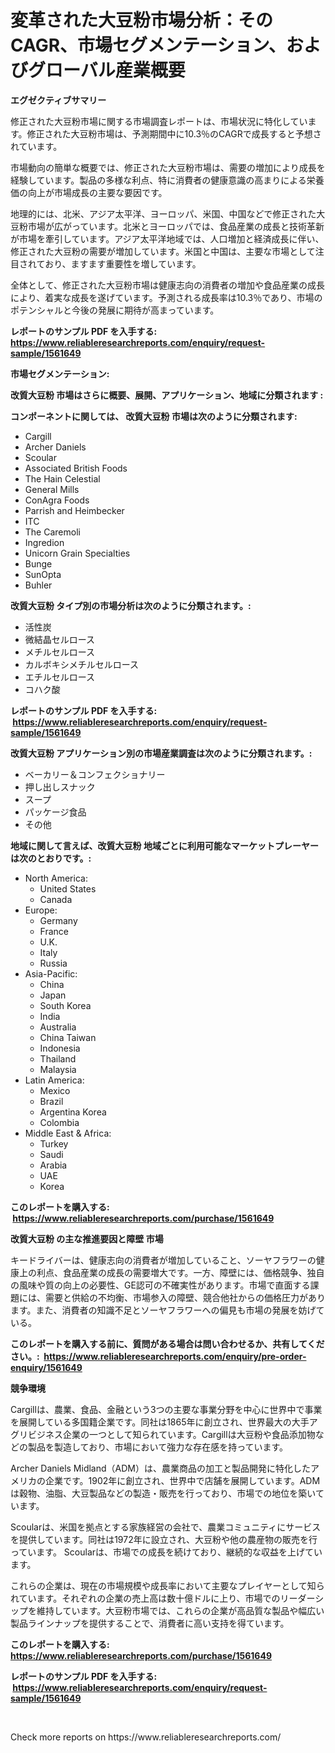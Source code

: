 <p><h1>変革された大豆粉市場分析：そのCAGR、市場セグメンテーション、およびグローバル産業概要</h1></p><p><strong>エグゼクティブサマリー</strong></p>
<p><p>修正された大豆粉市場に関する市場調査レポートは、市場状況に特化しています。修正された大豆粉市場は、予測期間中に10.3％のCAGRで成長すると予想されています。</p><p>市場動向の簡単な概要では、修正された大豆粉市場は、需要の増加により成長を経験しています。製品の多様な利点、特に消費者の健康意識の高まりによる栄養価の向上が市場成長の主要な要因です。</p><p>地理的には、北米、アジア太平洋、ヨーロッパ、米国、中国などで修正された大豆粉市場が広がっています。北米とヨーロッパでは、食品産業の成長と技術革新が市場を牽引しています。アジア太平洋地域では、人口増加と経済成長に伴い、修正された大豆粉の需要が増加しています。米国と中国は、主要な市場として注目されており、ますます重要性を増しています。</p><p>全体として、修正された大豆粉市場は健康志向の消費者の増加や食品産業の成長により、着実な成長を遂げています。予測される成長率は10.3％であり、市場のポテンシャルと今後の発展に期待が高まっています。</p></p>
<p><strong>レポートのサンプル PDF を入手する: <a href="https://www.reliableresearchreports.com/enquiry/request-sample/1561649">https://www.reliableresearchreports.com/enquiry/request-sample/1561649</a></strong></p>
<p><strong>市場セグメンテーション:</strong></p>
<p><strong> 改質大豆粉 市場はさらに概要、展開、アプリケーション、地域に分類されます :</strong></p>
<p><strong>コンポーネントに関しては、 改質大豆粉 市場は次のように分類されます: &nbsp;</strong></p>
<p><ul><li>Cargill</li><li>Archer Daniels</li><li>Scoular</li><li>Associated British Foods</li><li>The Hain Celestial</li><li>General Mills</li><li>ConAgra Foods</li><li>Parrish and Heimbecker</li><li>ITC</li><li>The Caremoli</li><li>Ingredion</li><li>Unicorn Grain Specialties</li><li>Bunge</li><li>SunOpta</li><li>Buhler</li></ul></p>
<p><strong> 改質大豆粉 タイプ別の市場分析は次のように分類されます。:</strong></p>
<p><ul><li>活性炭</li><li>微結晶セルロース</li><li>メチルセルロース</li><li>カルボキシメチルセルロース</li><li>エチルセルロース</li><li>コハク酸</li></ul></p>
<p><strong>レポートのサンプル PDF を入手する: &nbsp;<a href="https://www.reliableresearchreports.com/enquiry/request-sample/1561649">https://www.reliableresearchreports.com/enquiry/request-sample/1561649</a></strong></p>
<p><strong> 改質大豆粉 アプリケーション別の市場産業調査は次のように分類されます。:</strong></p>
<p><ul><li>ベーカリー＆コンフェクショナリー</li><li>押し出しスナック</li><li>スープ</li><li>パッケージ食品</li><li>その他</li></ul></p>
<p><strong>地域に関して言えば、改質大豆粉 地域ごとに利用可能なマーケットプレーヤーは次のとおりです。:</strong></p>
<p><ul>
    <li>
        North America:
        <ul>
            <li>United States</li>
            <li>Canada</li>
        </ul>
    </li>
    <li>
        Europe:
        <ul>
            <li>Germany</li>
            <li>France</li>
            <li>U.K.</li>
            <li>Italy</li>
            <li>Russia</li>
        </ul>
    </li>
    <li>
        Asia-Pacific:
        <ul>
            <li>China</li>
            <li>Japan</li>
            <li>South Korea</li>
            <li>India</li>
            <li>Australia</li>
            <li>China Taiwan</li>
            <li>Indonesia</li>
            <li>Thailand</li>
            <li>Malaysia</li>
        </ul>
    </li>
    <li>
        Latin America:
        <ul>
            <li>Mexico</li>
            <li>Brazil</li>
            <li>Argentina Korea</li>
            <li>Colombia</li>
        </ul>
    </li>
    <li>
        Middle East & Africa:
        <ul>
            <li>Turkey</li>
            <li>Saudi</li>
            <li>Arabia</li>
            <li>UAE</li>
            <li>Korea</li>
        </ul>
    </li>
    </ul></p>
<p><strong>このレポートを購入する: &nbsp;<a href="https://www.reliableresearchreports.com/purchase/1561649">https://www.reliableresearchreports.com/purchase/1561649</a></strong></p>
<p><strong>改質大豆粉 の主な推進要因と障壁 市場</strong></p>
<p><p>キードライバーは、健康志向の消費者が増加していること、ソーヤフラワーの健康上の利点、食品産業の成長の需要増大です。一方、障壁には、価格競争、独自の風味や質の向上の必要性、GE認可の不確実性があります。市場で直面する課題には、需要と供給の不均衡、市場参入の障壁、競合他社からの価格圧力があります。また、消費者の知識不足とソーヤフラワーへの偏見も市場の発展を妨げている。</p></p>
<p><strong>このレポートを購入する前に、質問がある場合は問い合わせるか、共有してください。:&nbsp; <a href="https://www.reliableresearchreports.com/enquiry/pre-order-enquiry/1561649">https://www.reliableresearchreports.com/enquiry/pre-order-enquiry/1561649</a></strong></p>
<p><strong>競争環境</strong></p>
<p><p>Cargillは、農業、食品、金融という3つの主要な事業分野を中心に世界中で事業を展開している多国籍企業です。同社は1865年に創立され、世界最大の大手アグリビジネス企業の一つとして知られています。Cargillは大豆粉や食品添加物などの製品を製造しており、市場において強力な存在感を持っています。</p><p>Archer Daniels Midland（ADM）は、農業商品の加工と製品開発に特化したアメリカの企業です。1902年に創立され、世界中で店舗を展開しています。ADMは穀物、油脂、大豆製品などの製造・販売を行っており、市場での地位を築いています。</p><p>Scoularは、米国を拠点とする家族経営の会社で、農業コミュニティにサービスを提供しています。同社は1972年に設立され、大豆粉や他の農産物の販売を行っています。 Scoularは、市場での成長を続けており、継続的な収益を上げています。</p><p>これらの企業は、現在の市場規模や成長率において主要なプレイヤーとして知られています。それぞれの企業の売上高は数十億ドルに上り、市場でのリーダーシップを維持しています。大豆粉市場では、これらの企業が高品質な製品や幅広い製品ラインナップを提供することで、消費者に高い支持を得ています。</p></p>
<p><strong>このレポートを購入する: &nbsp; <a href="https://www.reliableresearchreports.com/purchase/1561649">https://www.reliableresearchreports.com/purchase/1561649</a></strong></p>
<p><strong>レポートのサンプル PDF を入手する: &nbsp;<a href="https://www.reliableresearchreports.com/enquiry/request-sample/1561649">https://www.reliableresearchreports.com/enquiry/request-sample/1561649</a></strong><strong></strong></p>
<p>&nbsp;</p>
<p>Check more reports on https://www.reliableresearchreports.com/</p>